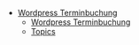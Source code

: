 
  - [Wordpress Terminbuchung](./00_index) 
     - [Wordpress Terminbuchung](./00_index/00_teaser.md) 
     - [Topics](./00_index/01_topics.md) 

